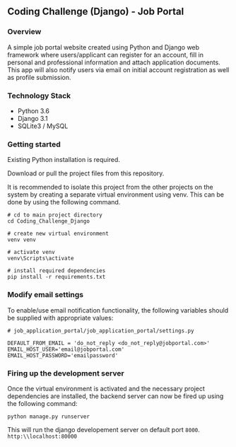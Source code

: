 ## Coding Challenge (Django) - Job Portal

### Overview
A simple job portal website created using Python and Django web framework where users/applicant can register for an account, fill in personal and professional information and attach application documents. This app will also notify users via email on initial account registration as well as profile submission.


### Technology Stack

 - Python 3.6
 - Django 3.1
 - SQLite3 / MySQL

### Getting started

Existing Python installation is required.

Download or pull the project files from this repository.

It is recommended to isolate this project from the other projects on the system by creating a separate virtual environment using venv. This can be done by using the following command.

    # cd to main project directory
    cd Coding_Challenge_Django
    
    # create new virtual environment
    venv venv

    # activate venv
    venv\Scripts\activate

    # install required dependencies
    pip install -r requirements.txt

### Modify email settings

To enable/use email notification functionality, the following variables should be supplied with appropriate values:

    # job_application_portal/job_application_portal/settings.py

    DEFAULT_FROM_EMAIL = 'do_not_reply <do_not_reply@jobportal.com>'
    EMAIL_HOST_USER='email@jobportal.com'
    EMAIL_HOST_PASSWORD='emailpassword'


### Firing up the development server

Once the virtual environment is activated  and the necessary project dependencies are installed, the backend server can now be fired up using the following command:
   
    python manage.py runserver

This will run the django developement server on default port `8000`. `http:\\localhost:80000`
